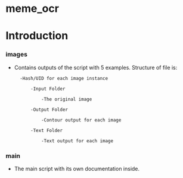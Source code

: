 # meme_ocr

# Introduction

### images 
- Contains outputs of the script with 5 examples. Structure of file is:

   
        -Hash/UID for each image instance

            -Input Folder

                -The original image

            -Output Folder

                -Contour output for each image

            -Text Folder

                -Text output for each image
      
### main 
- The main script with its own documentation inside.
